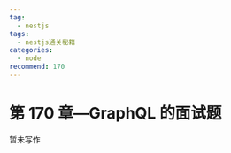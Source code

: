 ```yaml
---
tag:
  - nestjs
tags:
  - nestjs通关秘籍
categories:
  - node
recommend: 170
---
```


# 第 170 章—GraphQL 的面试题

暂未写作
